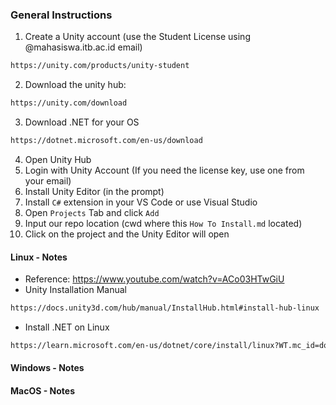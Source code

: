 ### General Instructions
1. Create a Unity account (use the Student License using @mahasiswa.itb.ac.id email)
```sh
https://unity.com/products/unity-student
```
2. Download the unity hub:
```sh
https://unity.com/download
```
3. Download .NET for your OS
```sh
https://dotnet.microsoft.com/en-us/download
```
4. Open Unity Hub
5. Login with Unity Account (If you need the license key, use one from your email)
6. Install Unity Editor (in the prompt)
7. Install `C#` extension in your VS Code or use Visual Studio
8. Open `Projects` Tab and click `Add`
9. Input our repo location (cwd where this `How To Install.md` located)
10. Click on the project and the Unity Editor will open

#### Linux - Notes
- Reference: https://www.youtube.com/watch?v=ACo03HTwGiU
- Unity Installation Manual
```sh
https://docs.unity3d.com/hub/manual/InstallHub.html#install-hub-linux
```
- Install .NET on Linux
```sh
https://learn.microsoft.com/en-us/dotnet/core/install/linux?WT.mc_id=dotnet-35129-website
```

#### Windows - Notes

#### MacOS - Notes
